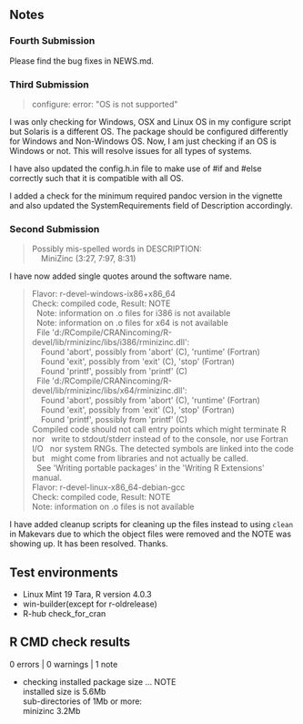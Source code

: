 ## Notes

### Fourth Submission

Please find the bug fixes in NEWS.md.

### Third Submission

> configure: error: "OS  is not supported"

I was only checking for Windows, OSX and Linux OS in my configure
script but Solaris is a different OS.
The package should be configured differently for Windows and
Non-Windows OS. Now, I am just checking if an OS is Windows or
not. This will resolve issues for all types of systems.

I have also updated the config.h.in file to make use
of #if and #else correctly such that it is compatible
with all OS.

I added a check for the minimum required pandoc version in the
vignette and also updated the SystemRequirements field of 
Description accordingly.

### Second Submission

> Possibly mis-spelled words in DESCRIPTION:  
    MiniZinc (3:27, 7:97, 8:31)

I have now added single quotes around the software name.

> Flavor: r-devel-windows-ix86+x86_64  
Check: compiled code, Result: NOTE  
  Note: information on .o files for i386 is not available  
  Note: information on .o files for x64 is not available  
  File 'd:/RCompile/CRANincoming/R-devel/lib/rminizinc/libs/i386/rminizinc.dll':  
    Found 'abort', possibly from 'abort' (C), 'runtime' (Fortran)  
    Found 'exit', possibly from 'exit' (C), 'stop' (Fortran)  
    Found 'printf', possibly from 'printf' (C)  
  File 'd:/RCompile/CRANincoming/R-devel/lib/rminizinc/libs/x64/rminizinc.dll':  
    Found 'abort', possibly from 'abort' (C), 'runtime' (Fortran)  
    Found 'exit', possibly from 'exit' (C), 'stop' (Fortran)  
    Found 'printf', possibly from 'printf' (C)   
 Compiled code should not call entry points which might terminate R nor
  write to stdout/stderr instead of to the console, nor use Fortran I/O
  nor system RNGs. The detected symbols are linked into the code but
  might come from libraries and not actually be called.  
  See 'Writing portable packages' in the 'Writing R Extensions' manual.  
Flavor: r-devel-linux-x86_64-debian-gcc  
Check: compiled code, Result: NOTE  
Note: information on .o files is not available

I have added cleanup scripts for cleaning up the files instead to using `clean` in Makevars due to which the object files were removed and the NOTE was showing up. It has been resolved. Thanks.

## Test environments
* Linux Mint 19 Tara, R version 4.0.3
* win-builder(except for r-oldrelease)
* R-hub check_for_cran

## R CMD check results

0 errors | 0 warnings | 1 note

* checking installed package size ... NOTE  
  installed size is  5.6Mb  
  sub-directories of 1Mb or more:  
    minizinc   3.2Mb

